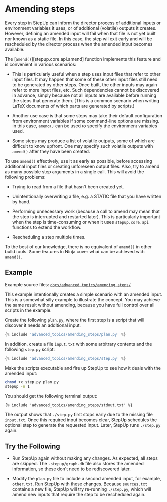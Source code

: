 # Amending steps

Every step in StepUp can inform the director process of additional inputs
or environment variables it uses, or of additional (volatile) outputs it creates.
However, defining an amended input will fail
when that file is not yet built nor known as a static file.
In this case, the step wil exit early
and will be rescheduled by the director process when the amended input becomes available.

The [`amend()`][stepup.core.api.amend] function implements this feature
and is convenient in various scenarios:

- This is particularly useful when a step uses input files that refer to other input files.
  It may happen that some of these other input files still need to be generated by other steps.
  Once built, the other inputs may again refer to more input files, etc.
  Such dependencies cannot be discovered in advance,
  simply because not all inputs are available before running the steps that generate them.
  (This is a common scenario when writing LaTeX documents of which parts are generated by scripts.)

- Another use case is that some steps may take their default configuration
  from environment variables if some command-line options are missing.
  In this case, `amend()` can be used to specify the environment variables used.

- Some steps may produce a list of volatile outputs, some of which are difficult to know upfront.
  One may specify such volatile outputs with `amend()` after they have been created.

To use `amend()` effectively, use it as early as possible,
before accessing additional input files or creating unforeseen output files.
Also, try to amend as many possible step arguments in a single call.
This will avoid the following problems:

- Trying to read from a file that hasn't been created yet.

- Unintentionally overwriting a file, e.g. a STATIC file that you have written by hand.

- Performing unnecessary work
  (because a call to amend may mean that the step is interrupted and restarted later).
  This is particularly important when the step is time-consuming
  or when it uses `stepup.core.api` functions to extend the workflow.

- Rescheduling a step multiple times.

To the best of our knowledge, there is no equivalent of `amend()` in other build tools.
Some features in Ninja cover what can be achieved with `amend()`.


## Example

Example source files: [`docs/advanced_topics/amending_steps/`](https://github.com/reproducible-reporting/stepup-core/tree/main/docs/advanced_topics/amending_steps)

This example intentionally creates a simple scenario with an amended input.
This is a somewhat silly example to illustrate the concept.
You may achieve the same result without amending,
because you have full control over all scripts in the example.

Create the following `plan.py`,
where the first step is a script that will discover it needs an additional input.

```python
{% include 'advanced_topics/amending_steps/plan.py' %}
```

In addition, create a file `input.txt`
with some arbitrary contents and the following `step.py` script:

```python
{% include 'advanced_topics/amending_steps/step.py' %}
```

Make the scripts executable and fire up StepUp to see how it deals with the amended input:

```bash
chmod +x step.py plan.py
stepup -n 1
```

You should get the following terminal output:

```
{% include 'advanced_topics/amending_steps/stdout.txt' %}
```

The output shows that `./step.py` first stops early due to the missing file `input.txt`.
Once this required input becomes clear,
StepUp schedules the optional step to generate the requested input.
Later, StepUp runs `./step.py` again.


## Try the Following

- Run StepUp again without making any changes.
  As expected, all steps are skipped.
  The `.stepup/graph.db` file also stores the amended information,
  so these don't need to be rediscovered later.

- Modify the `plan.py` file to include a second amended input, for example, `other.txt`.
  Run StepUp with these changes.
  Because `sources.txt` contains a new file, StepUp will try re-running
  `./step.py`, which will amend new inputs that require the step to be rescheduled again.
